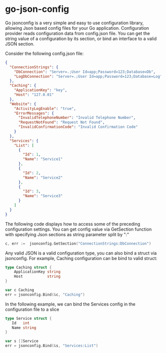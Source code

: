 # go-json-config
Go jsonconfig is a very simple and easy to use configuration library, allowing Json based config files for your Go application.
Configuration provider reads configuration data from config.json file. You can get the string value of a configuration by its section, or
bind an interface to a valid JSON section.

Consider the following config.json file:

```json
{
  "ConnectionStrings": {
    "DbConnection": "Server=.;User Id=app;Password=123;Database=Db",
    "LogDbConnection": "Server=.;User Id=app;Password=123;Database=Log"
  },
  "Caching": {
    "ApplicationKey": "key",
    "Host": "127.0.01"
  },
  "Website": {
    "ActivityLogEnable": "true",
    "ErrorMessages": {
      "InvalidTelephoneNumber": "Invalid Telephone Number",
      "RequestNotFound": "Request Not Found",
      "InvalidConfirmationCode": "Invalid Confirmation Code"
    }
  },
  "Services": {
    "List": [
      {
        "Id": 1,
        "Name": "Service1"
      },
      {
        "Id": 2,
        "Name": "Service2"
      },
      {
        "Id": 3,
        "Name": "Service3"
      }
    ]
  }
}
```
The following code displays how to access some of the preceding configuration settings.
You can get config value via GetSection function with specifying Json sections as string parameter split by ":"

```Go
c, err :=  jsonconfig.GetSection("ConnectionStrings:DbConnection")
```
Any valid JSON is a valid configuration type, you can also bind a struct via jsonconfig. For example, Caching configuration can be
 bind to valid struct:
 
```Go
type Caching struct {
	ApplicationKey string
	Host           string
}

var c Caching
err = jsonconfig.Bind(&c, "Caching")
```
 In the following example, we can bind the Services config in the configuration file to a slice
 
 ```Go
type Service struct {
	Id   int
	Name string
}

var s []Service
err = jsonconfig.Bind(&s, "Services:List")
```
